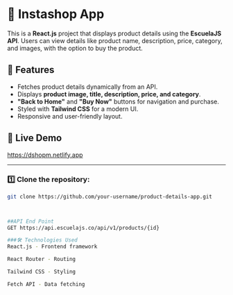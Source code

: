 # 🛒 Instashop App

This is a **React.js** project that displays product details using the **EscuelaJS API**. Users can view details like product name, description, price, category, and images, with the option to buy the product.

## 📌 Features
- Fetches product details dynamically from an API.
- Displays **product image, title, description, price, and category**.
- **"Back to Home"** and **"Buy Now"** buttons for navigation and purchase.
- Styled with **Tailwind CSS** for a modern UI.
- Responsive and user-friendly layout.

## 🚀 Live Demo
https://dshopm.netlify.app

---
### 1️⃣ Clone the repository:
```bash
git clone https://github.com/your-username/product-details-app.git



##API End Point
GET https://api.escuelajs.co/api/v1/products/{id}

###🛠️ Technologies Used
React.js - Frontend framework

React Router - Routing

Tailwind CSS - Styling

Fetch API - Data fetching



